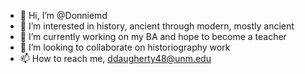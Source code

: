 - 👋 Hi, I’m @Donniemd
- 👀 I’m interested in history, ancient through modern, mostly ancient
- 🌱 I’m currently working on my BA and hope to become a teacher 
- 💞️ I’m looking to collaborate on historiography work
- 📫 How to reach me, ddaugherty48@unm.edu

<!---
Donniemd/Donniemd is a ✨ special ✨ repository because its `README.md` (this file) appears on your GitHub profile.
You can click the Preview link to take a look at your changes.
--->
